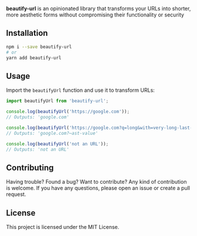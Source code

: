 **beautify-url** is an opinionated library that transforms your URLs into shorter, more aesthetic forms without compromising their functionality or security

## Installation

```bash
npm i --save beautify-url
# or
yarn add beautify-url
```

## Usage

Import the `beautifyUrl` function and use it to transform URLs:

```javascript
import beautifyUrl from 'beautify-url';

console.log(beautifyUrl('https://google.com'));
// Outputs: 'google.com'

console.log(beautifyUrl('https://google.com?q=long&with=very-long-last-value'));
// Outputs: 'google.com?⋯ast-value'

console.log(beautifyUrl('not an URL'));
// Outputs: 'not an URL'
```

## Contributing

Having trouble? Found a bug? Want to contribute? Any kind of contribution is welcome. If you have any questions, please open an issue or create a pull request.

## License

This project is licensed under the MIT License.
